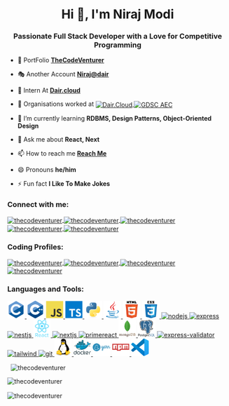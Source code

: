 <h1 align="center">Hi 👋, I'm Niraj Modi</h1>
<h3 align="center">Passionate Full Stack Developer with a Love for Competitive Programming</h3>

- 👀 PortFolio **[TheCodeVenturer](https://nirajmodi.me)**

- 🎭 Another Account **[Niraj@dair](https://github.com/dair-nirajModi)**

- 🏢 Intern At **[Dair.cloud](http://www.dair.cloud/)**

- 🏦 Organisations worked at
  <a href="https://github.com/G-I-D-E" target="blank">
  <img align="center" src="https://avatars.githubusercontent.com/u/124399335?s=200&v=4" alt="Dair.Cloud" height="30" width="30" />
  </a>
  <a href="https://github.com/gdsc-aec-india" target="blank">
  <img align="center" src="https://avatars.githubusercontent.com/u/142520403?s=200&v=4" alt="GDSC AEC" height="30" width="30" />
  </a>

- 🌱 I’m currently learning **RDBMS, Design Patterns, Object-Oriented Design**

- 💬 Ask me about **React, Next**

- 📫 How to reach me **<a href="mailto:modiniraj1034@gmail.com" target="_self">Reach Me
  </a>**

- 😄 Pronouns **he/him**

- ⚡ Fun fact **I Like To Make Jokes**

<h3 align="left">Connect with me:</h3>
<p align="left">
<a href="https://twitter.com/thecodeventurer" target="blank">
<img align="center" src="https://raw.githubusercontent.com/rahuldkjain/github-profile-readme-generator/master/src/images/icons/Social/twitter.svg" alt="thecodeventurer" height="30" width="40" />
</a>  
<a href="https://linkedin.com/in/thecodeventurer" target="blank">
<img align="center" src="https://raw.githubusercontent.com/rahuldkjain/github-profile-readme-generator/master/src/images/icons/Social/linked-in-alt.svg" alt="thecodeventurer" height="30" width="40" />
</a>  
<a href="https://fb.com/thecodeventurer" target="blank">
<img align="center" src="https://raw.githubusercontent.com/rahuldkjain/github-profile-readme-generator/master/src/images/icons/Social/facebook.svg" alt="thecodeventurer" height="30" width="40" />
</a>  
<a href="https://instagram.com/thecodeventurer" target="blank">
<img align="center" src="https://raw.githubusercontent.com/rahuldkjain/github-profile-readme-generator/master/src/images/icons/Social/instagram.svg" alt="thecodeventurer" height="30" width="40" />
</a>  
<a href="https://www.youtube.com/c/thecodeventurer" target="blank">
<img align="center" src="https://raw.githubusercontent.com/rahuldkjain/github-profile-readme-generator/master/src/images/icons/Social/youtube.svg" alt="thecodeventurer" height="30" width="40" />
</a>  </p>

<h3 align="left">Coding Profiles:</h3>
<p align="left">
<a href="https://www.hackerrank.com/thecodeventurer" target="blank">
<img align="center" src="https://raw.githubusercontent.com/rahuldkjain/github-profile-readme-generator/master/src/images/icons/Social/hackerrank.svg" alt="thecodeventurer" height="30" width="40" />
</a>  
<a href="https://codeforces.com/profile/thecodeventurer" target="blank">
<img align="center" src="https://raw.githubusercontent.com/rahuldkjain/github-profile-readme-generator/master/src/images/icons/Social/codeforces.svg" alt="thecodeventurer" height="30" width="40" />
</a>  
<a href="https://www.leetcode.com/thecodeventurer" target="blank">
<img align="center" src="https://raw.githubusercontent.com/rahuldkjain/github-profile-readme-generator/master/src/images/icons/Social/leet-code.svg" alt="thecodeventurer" height="30" width="40" />
</a>  
<a href="https://auth.geeksforgeeks.org/user/thecodeventurer" target="blank">
<img align="center" src="https://raw.githubusercontent.com/rahuldkjain/github-profile-readme-generator/master/src/images/icons/Social/geeks-for-geeks.svg" alt="thecodeventurer" height="30" width="40" />
</a>
</p>

<h3 align="left">Languages and Tools:</h3>
<p align="left"> <p align="left"> 
<!-- Languages -->
<a href="https://www.cprogramming.com/" target="_blank" rel="noreferrer"> 
<img src="https://raw.githubusercontent.com/devicons/devicon/master/icons/c/c-original.svg" alt="c" width="40" height="40"/> 
</a> 
<a href="https://www.w3schools.com/cpp/" target="_blank" rel="noreferrer"> 
<img src="https://raw.githubusercontent.com/devicons/devicon/master/icons/cplusplus/cplusplus-original.svg" alt="cplusplus" width="40" height="40"/> 
</a> 
<a href="https://developer.mozilla.org/en-US/docs/Web/JavaScript" target="_blank" rel="noreferrer"> 
<img src="https://raw.githubusercontent.com/devicons/devicon/master/icons/javascript/javascript-original.svg" alt="javascript" width="40" height="40"/> 
</a> 
<a href="https://www.typescriptlang.org/" target="_blank" rel="noreferrer"> 
<img src="https://raw.githubusercontent.com/devicons/devicon/master/icons/typescript/typescript-original.svg" alt="typescript" width="40" height="40"/> 
</a>
<a href="https://www.python.org" target="_blank" rel="noreferrer"> 
<img src="https://raw.githubusercontent.com/devicons/devicon/master/icons/python/python-original.svg" alt="python" width="40" height="40"/> 
</a> 
<a href="https://www.java.com" target="_blank" rel="noreferrer"> 
<img src="https://raw.githubusercontent.com/devicons/devicon/master/icons/java/java-original.svg" alt="java" width="40" height="40"/> 
</a> 
<!-- Frameworks -->
<a href="https://www.w3.org/html/" target="_blank" rel="noreferrer"> 
<img src="https://raw.githubusercontent.com/devicons/devicon/master/icons/html5/html5-original-wordmark.svg" alt="html5" width="40" height="40"/> 
</a>
<a href="https://www.w3schools.com/css/" target="_blank" rel="noreferrer"> 
<img src="https://raw.githubusercontent.com/devicons/devicon/master/icons/css3/css3-original-wordmark.svg" alt="css3" width="40" height="40"/> 
</a> 
<a href="https://nodejs.org" target="_blank" rel="noreferrer"> 
<img src="https://academyclass.com/wp-content/uploads/2021/11/ACCL-NodeJS-1200x1200.png" alt="nodejs" width="40" height="40"/> 
</a> 
<a href="https://expressjs.com" target="_blank" rel="noreferrer"> 
<img src="https://ajeetchaulagain.com/static/7cb4af597964b0911fe71cb2f8148d64/87351/express-js.png" alt="express" width="40" height="40"/> 
</a> 
<a href="https://nestjs.com/" target="_blank" rel="noreferrer"> 
<img src="https://nestjs.com/logo-small-gradient.76616405.svg" alt="nestjs" width="40" height="40"/> 
</a> 
<a href="https://reactjs.org/" target="_blank" rel="noreferrer"> 
<img src="https://raw.githubusercontent.com/devicons/devicon/master/icons/react/react-original-wordmark.svg" alt="react" width="40" height="40"/> 
</a> 
<a href="https://nextjs.org/" target="_blank" rel="noreferrer"> 
<img src="https://cdn.worldvectorlogo.com/logos/next-js.svg" alt="nextjs" width="40" height="40"/> 
</a> 
<a href="https://www.primefaces.org/primereact/" target="_blank" rel="noreferrer"> 
<img src="https://i0.wp.com/www.primefaces.org/wp-content/uploads/2018/05/primereact-logo.png?fit=1000%2C1000&ssl=1&w=640" alt="primereact" width="40" height="40"/> 
</a> 
<!-- Tools -->
<a href="https://www.mongodb.com/" target="_blank" rel="noreferrer"> 
<img src="https://raw.githubusercontent.com/devicons/devicon/master/icons/mongodb/mongodb-original-wordmark.svg" alt="mongodb" width="40" height="40"/> 
</a>  
<a href="https://www.postgresql.org/" target="_blank" rel="noreferrer"> 
<img src="https://raw.githubusercontent.com/devicons/devicon/master/icons/postgresql/postgresql-original-wordmark.svg" alt="postgresql" width="40" height="40"/> 
</a> 
<a href="https://express-validator.github.io/docs/" target="_blank" rel="noreferrer"> 
<img src="https://express-validator.github.io/img/logo.svg" alt="express-validator" width="40" height="40"/> 
</a> 
<a href="https://tailwindcss.com/" target="_blank" rel="noreferrer"> 
<img src="https://www.vectorlogo.zone/logos/tailwindcss/tailwindcss-icon.svg" alt="tailwind" width="40" height="40"/> 
</a>
<a href="https://git-scm.com/" target="_blank" rel="noreferrer"> 
<img src="https://www.vectorlogo.zone/logos/git-scm/git-scm-icon.svg" alt="git" width="40" height="40"/> 
</a>  
<a href="https://www.linux.org/" target="_blank" rel="noreferrer"> 
<img src="https://raw.githubusercontent.com/devicons/devicon/master/icons/linux/linux-original.svg" alt="linux" width="40" height="40"/> 
</a> 
<a href="https://www.docker.com/" target="_blank" rel="noreferrer"> 
<img src="https://raw.githubusercontent.com/devicons/devicon/master/icons/docker/docker-original-wordmark.svg" alt="docker" width="40" height="40"/> 
</a>  
<a href="https://yarnpkg.com/" target="_blank" rel="noreferrer"> 
<img src="https://raw.githubusercontent.com/devicons/devicon/master/icons/yarn/yarn-original-wordmark.svg" alt="yarn" width="40" height="40"/> 
</a> 
<a href="https://www.npmjs.com/" target="_blank" rel="noreferrer"> 
<img src="https://raw.githubusercontent.com/devicons/devicon/master/icons/npm/npm-original-wordmark.svg" alt="npm" width="40" height="40"/> 
</a> 
<a href="https://code.visualstudio.com/" target="_blank" rel="noreferrer"> 
<img src="https://raw.githubusercontent.com/devicons/devicon/master/icons/vscode/vscode-original.svg" alt="vscode" width="40" height="40"/> 
</a> 
</p>

<p>&nbsp;
<img align="center" src="https://github-readme-stats-nu-sepia.vercel.app/api?username=thecodeventurer&show_icons=true&locale=en" alt="thecodeventurer" /></p>
<p align="left"> 
<img src="https://komarev.com/ghpvc/?username=thecodeventurer&label=Profile%20views&color=0e75b6&style=flat" alt="thecodeventurer" /> </p>

<p>
<img align="center" src="https://github-readme-streak-stats.herokuapp.com/?user=thecodeventurer&theme=dark" alt="thecodeventurer" /></p>

